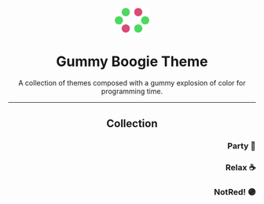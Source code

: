 <div align="center">
  <img src="img/icon.png" width="70px" alt="Descripción de la imagen">
  <h1>Gummy Boogie Theme</h1>
  <p>A collection of themes composed with a gummy explosion of color for programming time.</p>
</div>

---

<div align="center">
    <h2>Collection</h2>
</di>

<h3 align="right"><b>Party</b> 🎉</h3>

<h3 align="right"><b>Relax ☕</b> </h3>

<h3 align="right"><b>NotRed! 🟣</b> </h3>